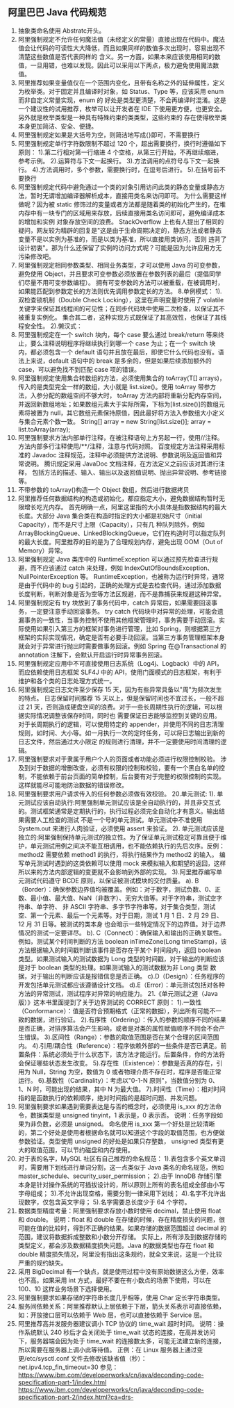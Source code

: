 
## 阿里巴巴 Java 代码规范

1. 抽象类命名使用 Abstratc开头。
2. 阿里强制规定不允许任何魔法值（未经定义的常量）直接出现在代码中。魔法值会让代码的可读性大大降低，而且如果同样的数值多次出现时，容易出现不清楚这些数值是否代表同样的
    含义。另一方面，如果本来应该使用相同的数值，一旦用错，也难以发现。因此可以采用以下两点，极力避免使用魔法数值。
3. 阿里推荐如果变量值仅在一个范围内变化，且带有名称之外的延伸属性，定义为枚举类。对于固定并且编译时对象，如 Status、Type 等，应该采用 enum 而非自定义常量实现，enum 的
     好处是类型更清楚，不会再编译时混淆。这是一个建议性的试用推荐，枚举可以让开发者在 IDE 下使用更方便，也更安全。另外就是枚举类型是一种具有特殊约束的类类型，这些约束的
     存在使得枚举类本身更加简洁、安全、便捷。
4. 阿里强制规定如果是大括号为空，则简洁地写成{}即可，不需要换行
5. 阿里强制规定单行字符数限制不超过 120 个，超出需要换行，换行时遵循如下原则：
    1).第二行相对第一行缩进 4 个空格，从第三行开始，不再继续缩进，参考示例。
    2).运算符与下文一起换行。
    3).方法调用的点符号与下文一起换行。
    4).方法调用时，多个参数，需要换行时，在逗号后进行。
    5).在括号前不要换行
6. 阿里强制规定代码中避免通过一个类的对象引用访问此类的静态变量或静态方法，暂时无谓增加编译器解析成本，直接用类名来访问即可。
    为什么需要这样做呢？因为被 static 修饰过的变量或者方法都是随着类的初始化产生的，在堆内存中有一块专门的区域用来存放，后续直接用类名访问即可，避免编译成本的增加和实例
     对象存放空间的浪费。
     StackOverflow 上也有人提出了相同的疑问，网友较为精辟的回复是"这是由于生命周期决定的，静态方法或者静态变量不是以实例为基准的，而是以类为基准，所以直接用类访问，否则
      违背了设计初衷"。那为什么还保留了实例的访问方式呢？可能是因为允许应用方无污染修改吧。
7. 阿里强制规定相同参数类型、相同业务类型，才可以使用 Java 的可变参数，避免使用 Object，并且要求可变参数必须放置在参数列表的最后（提倡同学们尽量不用可变参数编程）。
    拥有可变参数的方法可以被重载，在被调用时，如果能匹配到参数定长的方法则优先调用参数定长的方法。
8.单例模式：
    1).双检查锁机制（Double Check Locking），这里在声明变量时使用了 volatile 关键字来保证其线程间的可见性；在同步代码块中使用二次检查，以保证其不被重复实例化。
         集合其二者，这种实现方式既保证了其高效性，也保证了其线程安全性。
    2).懒汉式：
9. 阿里强制规定在一个 switch 块内，每个 case 要么通过 break/return 等来终止，要么注释说明程序将继续执行到哪一个 case 为止；在一个 switch 块内，都必须包含一个 default
    语句并且放在最后，即使它什么代码也没有。语法上来说，default 语句中的 break 是多余的，但是如果后续添加额外的 case，可以避免找不到匹配 case 项的错误。
10. 阿里强制规定使用集合转数组的方法，必须使用集合的 toArray(T[] arrays)，传入的是类型完全一样的数组，大小就是 list.size()。使用 toArray 带参方法，入参分配的数组空间不够大时，
      toArray 方法内部将重新分配内存空间，并返回新数组地址；如果数组元素大于实际所需，下标为[list.size()]的数组元素将被置为 null，其它数组元素保持原值，因此最好将方法入参数组大小定义与集合元素个数一致。
      String[] array = new String[list.size()];
      array = list.toArray(array);
11. 阿里强制要求方法内部单行注释，在被注释语句上方另起一行，使用//注释。方法内部多行注释使用/**/注释，注意与代码对照。
      百度规定方法注释采用标准的 Javadoc 注释规范，注释中必须提供方法说明、参数说明及返回值和异常说明。
      腾讯规定采用 JavaDoc 文档注释，在方法定义之前应该对其进行注释，
      包括方法的描述、输入、输出以及返回值说明、抛出异常说明、参考链接等。
12. 不带参数的 toArray()构造一个 Object 数组，然后进行数据拷贝
13. 阿里推荐任何数据结构的构造或初始化，都应指定大小，避免数据结构暂时无限增长吃光内存。
      首先明确一点，阿里这里指的大小具体是指数据结构的最大长度。大部分 Java 集合类在构造时指定的大小都是初始尺寸（initial Capacity），而不是尺寸上限（Capacity），只有几
      种队列除外，例如 ArrayBlockingQueue、LinkedBlockingQueue，它们在构造时可以指定队列的最大长度。阿里推荐的目的是为了合理规划内存，避免出现 OOM（Out of Memory）异常。
14. 阿里强制规定 Java 类库中的 RuntimeException 可以通过预先检查进行规避，而不应该通过 catch 来处理，例如 IndexOutOfBoundsException、NullPointerException 等。
      RuntimeException，也被称为运行时异常，通常是由于代码中的 bug 引起的，正确的处理方式是去检查代码，通过添加数据长度判断，判断对象是否为空等方法区规避，而不是靠捕获来规避这种异常。
15. 阿里强制规定有 try 块放到了事务代码中，catch 异常后，如果需要回滚事务，一定要注意手动回滚事务。
      try catch 代码块中对异常的处理，可能会遗漏事务的一致性，当事务控制不使用其他框架管理时，事务需要手动回滚。实际使用如果引入第三方的框架对事务进行管理，比如 Spring，则根据第三方
      框架的实际实现情况，确定是否有必要手动回滚。当第三方事务管理框架本身就会对于异常进行抛出时需要做事务回滚。例如 Spring 在@Transactional 的 annotation 注解下，会默认开启运行时异常事务回滚。
16. 阿里强制规定应用中不可直接使用日志系统（Log4j、Logback）中的 API，而应依赖使用日志框架 SLF4J 中的 API，使用门面模式的日志框架，有利于维护和各个类的日志处理方式统一。
17. 阿里强制规定日志文件至少保存 15 天，因为有些异常具备以"周"为频次发生的特点。
      日志保留时间推荐 15 天以上，但是保留时间也不宜过长，一般不超过 21 天，否则造成硬盘空间的浪费。对于一些长周期性执行的逻辑，可以根据实际情况调整该保存时间，同时也
      需要保证日志能够监控到关键的应用。
      对于长周期执行的逻辑，可以使用特定的 appender，并使用不同的日志清理规则，如时间、大小等。如一月执行一次的定时任务，可以将日志输出到新的日志文件，然后通过大小限定
      的规则进行清理，并不一定要使用时间清理的逻辑。
18. 阿里强制要求对于隶属于用户个人的页面或者功能必须进行权限控制校验。
      涉及到对于数据的增删改查，必须有权限的控制和校验，要有一个黑白名单的控制，不能依赖于前台页面的简单控制，后台要有对于完整的权限控制的实现。这样就能尽可能地防治数据的错误修改。
19. 阿里强制要求用户请求传入的任何参数必须做有效校验。
20.单元测试:
     1). 单元测试应该自动执行:阿里强制单元测试应该是全自动执行的，并且非交互式的。测试框架通常是定期执行的，执行过程必须完全自动化才有意义。输出结果需要人工检查的测试
          不是一个号的单元测试。单元测试中不准使用 System.out 来进行人肉验证，必须使用 assert 来验证。
     2). 单元测试应该是独立的:阿里强制保持单元测试的独立性。为了保证单元测试稳定可靠且便于维护，单元测试用例之间决不能互相调用，也不能依赖执行的先后次序。反例：method2
          需要依赖 method1 的执行，将执行结果作为 method2 的输入。
          编写单元测试时遇到的这类依赖可以使用 mock 来模拟输入和期望的返回，这样所以来的方法内部逻辑的变更就不会影响到外部的实现。
      3).阿里推荐编写单元测试代码遵守 BCDE 原则，以保证被测试模块的交付质量。
          a). B（Border）：确保参数边界值均被覆盖。例如：对于数字，测试负数、0、正数、最小值、最大值、NaN（非数字）、无穷大值等。对于字符串，测试空字符串、单字符、
               非 ASCII 字符串、多字节字符串等。对于集合类型，测试空、第一个元素、最后一个元素等。对于日期，测试 1 月 1 日、2 月 29 日、12 月 31 日等。被测试的类本身
               也会暗示一些特定情况下的边界值。对于边界情况的测试一定要详尽。
          b). C（Connect）：确保输入和输出的正确关联性。例如，测试某个时间判断的方法 boolean inTimeZone(Long timeStamp)，该方法根据输入的时间戳判断该事件是否存在于某个
               时间段内，返回 boolean 类型。如果测试输入的测试数据为 Long 类型的时间戳，对于输出的判断应该是对于 boolean 类型的处理。如果测试输入的测试数据为非 Long 类型
               数据，对于输出的判断应该是报错信息是否正确。
          c).D（Design）：任务程序的开发包括单元测试都应该遵循设计文档。
          d).E（Error）：单元测试包括对各种方法的异常测试，测试程序对异常的响应能力。
21.《单元测试之道（Java 版）》这本书里面提到了关于边界测试的 CORRECT 原则：
       1).一致性（Conformance）：值是否符合预期格式（正常的数据），列出所有可能不一致的数据，进行验证。
       2).有序性（Ordering）：传入的参数的顺序不同的结果是否正确，对排序算法会产生影响，或者是对类的属性赋值顺序不同会不会产生错误。
       3).区间性（Range）：参数的取值范围是否在某个合理的区间范围内。
       4).引用/耦合性（Reference）：程序依赖外部的一些条件是否已满足。前置条件：系统必须处于什么状态下，该方法才能运行。后置条件，你的方法将会保证哪些状态发生改变。
       5).存在性（Existence）：参数是否真的存在，引用为 Null，String 为空，数值为 0 或者物理介质不存在时，程序是否能正常运行。
       6).基数性（Cardinality）：考虑以"0-1-N 原则"，当数值分别为 0、1、N 时，可能出现的结果，其中 N 为最大值。
       7).时间性（Time）：相对时间指的是函数执行的依赖顺序，绝对时间指的是超时问题、并发问题。
22. 阿里强制要求如果遇到需要表达是与否的概念时，必须使用 is_xxx 的方法命令，数据类型是 unsigned tinyint，1 表示是，0 表示否。
      说明：任务字段如果为非负数，必须是 unsigned。
      命名使用 is_xxx 第一个好处是比较清晰的，第二个好处是使用者根据命名就可以知道这个字段的取值范围，也方便做参数验证。类型使用 unsigned 的好处是如果只存整数，
       unsigned 类型有更大的取值范围，可以节约磁盘和内存使用。
23. 对于表的名字，MySQL 社区有自己推荐的命名规范：
      1).表包含多个英文单词时，需要用下划线进行单词分割，这一点类似于 Java 类名的命名规范，例如 master_schedule、security_user_permission；
      2).由于 InnoDB 存储引擎本身是针对操作系统的可插拔设计的，所以原则上所有的表名组成全部由小写字母组成；
      3).不允许出现空格，需要分割一律采用下划线；
      4).名字不允许出现数字，仅包含英文字母；
      5).名字需要总长度少于 64 个字符。
24. 数据类型精度考量：阿里强制要求存放小数时使用 decimal，禁止使用 float 和 double。
      说明：float 和 double 在存储的时候，存在精度损失的问题，很可能在值的比较时，得到不正确的结果。如果存储的数据范围超过 decimal 的范围，建议将数据拆成整数和小数分开存储。
      实际上，所有涉及到数据存储的类型定义，都会涉及数据精度损失问题。Java 的数据类型也存在 float 和 double 精度损失情况，阿里没有指出这条规约，就全文来说，这是一个比较严重的规约缺失。
25. 采用 BigDecimal 有一个缺点，就是使用过程中没有原始数据这么方便，效率也不高。如果采用 int 方式，最好不要在有小数点的场景下使用，可以在 100、10 这样业务场景下选择使用。
26. 阿里强制要求如果存储的字符串长度几乎相等，使用 Char 定长字符串类型。
27. 服务间依赖关系：阿里推荐默认上层依赖于下层，箭头关系表示可直接依赖，如：开放接口层可以依赖于 Web 层，也可以直接依赖于 Service 层。
28. 阿里推荐高并发服务器建议调小 TCP 协议的 time_wait 超时时间。
      说明：操作系统默认 240 秒后才会关闭处于 time_wait 状态的连接，在高并发访问下，服务器端会因为处于 time_wait 的连接数太多，可能无法建立新的连接，所以需要在服务器上调小此等待值。
      正例：在 Linux 服务器上通过变更/etc/sysctl.conf 文件去修改该缺省值（秒）：net.ipv4.tcp_fin_timeout=30
参见：https://www.ibm.com/developerworks/cn/java/deconding-code-specification-part-1/index.html
         https://www.ibm.com/developerworks/cn/java/deconding-code-specification-part-2/index.html?ca=drs-